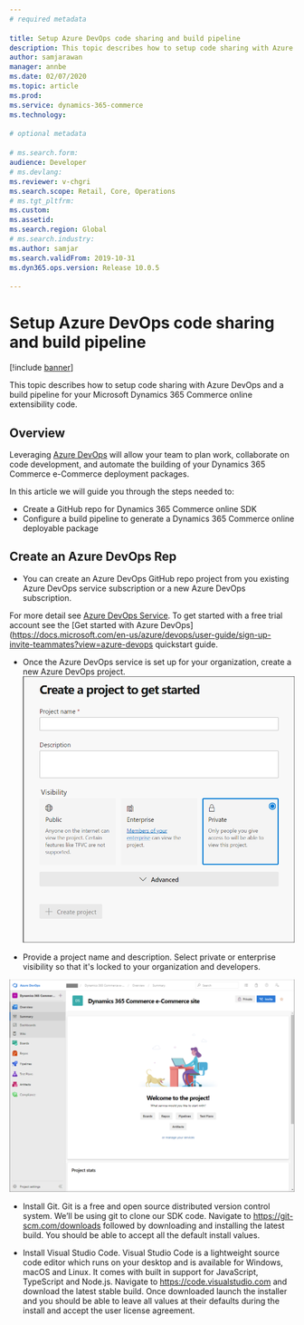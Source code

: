 ```yaml
---
# required metadata

title: Setup Azure DevOps code sharing and build pipeline
description: This topic describes how to setup code sharing with Azure DevOps and a build pipeline for your Microsoft Dynamics 365 Commerce online extensibility code. 
author: samjarawan
manager: annbe
ms.date: 02/07/2020
ms.topic: article
ms.prod: 
ms.service: dynamics-365-commerce
ms.technology: 

# optional metadata

# ms.search.form: 
audience: Developer
# ms.devlang: 
ms.reviewer: v-chgri
ms.search.scope: Retail, Core, Operations
# ms.tgt_pltfrm: 
ms.custom: 
ms.assetid: 
ms.search.region: Global
# ms.search.industry: 
ms.author: samjar
ms.search.validFrom: 2019-10-31
ms.dyn365.ops.version: Release 10.0.5

---
```

# Setup Azure DevOps code sharing and build pipeline

[!include [banner](../includes/banner.md)]

This topic describes how to setup code sharing with Azure DevOps and a build pipeline for your Microsoft Dynamics 365 Commerce online extensibility code. 

## Overview
Leveraging [Azure DevOps](https://docs.microsoft.com/en-us/azure/devops/user-guide/what-is-azure-devops?view=azure-devops) will allow your team to plan work, collaborate on code development, and automate the building of your Dynamics 365 Commerce e-Commerce deployment packages.

In this article we will guide you through the steps needed to:
* Create a GitHub repo for Dynamics 365 Commerce online SDK
* Configure a build pipeline to generate a Dynamics 365 Commerce online deployable package


##  Create an Azure DevOps Rep
* You can create an Azure DevOps GitHub repo project from you existing Azure DevOps service subscription or a new Azure DevOps subscription.  

For more detail see [Azure DevOps Service](https://azure.microsoft.com/en-us/pricing/details/devops/azure-devops-services/). To get started with a free trial account see the [Get started with Azure DevOps](https://docs.microsoft.com/en-us/azure/devops/user-guide/sign-up-invite-teammates?view=azure-devops quickstart guide.

* Once the Azure DevOps service is set up for your organization, create a new Azure DevOps project.
![Create new project](media/code-sharing-1.png)

* Provide a project name and description.  Select private or enterprise visibility so that it's locked to your organization and developers.

![New project created](media/code-sharing-2.png)

* Install Git. Git is a free and open source distributed version control system.  We’ll be using git to clone our SDK code. Navigate to https://git-scm.com/downloads followed by downloading and installing the latest build.  You should be able to accept all the default install values.

* Install Visual Studio Code. Visual Studio Code is a lightweight source code editor which runs on your desktop and is available for Windows, macOS and Linux.  It comes with built in support for JavaScript, TypeScript and Node.js.
Navigate to https://code.visualstudio.com and download the latest stable build. Once downloaded launch the installer and you should be able to leave all values at their defaults during the install and accept the user license agreement.




